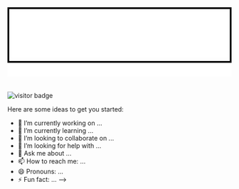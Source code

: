 
<div style="border:3pt solid black; padding:5px" align="center">
<!--        <img src="https://github.com/brandonswansfeger/brandonswansfeger/blob/main/Untitled.png?raw=true" width="700px"> -->
       <img src="https://github.com/brandonswansfeger/brandonswansfeger/blob/main/banner_twocolors.svg" width="700PX" alt="css-in-readme">
</div>


<div align="center" >
    <img src="https://github.com/brandonswansfeger/brandonswansfeger/blob/main/banner_typewriter.svg" width="700px" alt="css-in-readme">
</div>

</br>

![visitor badge](https://visitor-badge.glitch.me/badge?page_id=brandonswansfeger.visitor-badge)

Here are some ideas to get you started:

- 🔭 I’m currently working on ...
- 🌱 I’m currently learning ...
- 👯 I’m looking to collaborate on ...
- 🤔 I’m looking for help with ...
- 💬 Ask me about ...
- 📫 How to reach me: ...
- 😄 Pronouns: ...
- ⚡ Fun fact: ...
-->

<div></div>
